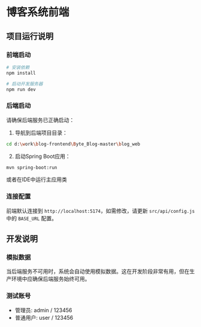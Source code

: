 # 博客系统前端

## 项目运行说明

### 前端启动
```bash
# 安装依赖
npm install

# 启动开发服务器
npm run dev
```

### 后端启动
请确保后端服务已正确启动：

1. 导航到后端项目目录：
```bash
cd d:\work\blog-frontend\Byte_Blog-master\blog_web
```

2. 启动Spring Boot应用：
```bash
mvn spring-boot:run
```
或者在IDE中运行主应用类

### 连接配置
前端默认连接到 `http://localhost:5174`，如需修改，请更新 `src/api/config.js` 中的 `BASE_URL` 配置。

## 开发说明

### 模拟数据
当后端服务不可用时，系统会自动使用模拟数据。这在开发阶段非常有用，但在生产环境中应确保后端服务始终可用。

### 测试账号
- 管理员: admin / 123456
- 普通用户: user / 123456
```
